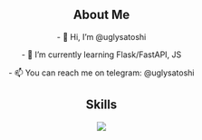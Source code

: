 <h2 align="center">About Me </h2>

<p align="center">
<p align="center">- 👋 Hi, I’m @uglysatoshi</p>
<p align="center">- 🌱 I’m currently learning Flask/FastAPI, JS</p>
<p align="center">- 📫 You can reach me on telegram: @uglysatoshi</p>
</p>

<h2 align="center">Skills </h2>
<p align="center">
  <a href="https://skillicons.dev">
    <img src="https://skillicons.dev/icons?i=python,golang,vscode,java,js,css,html,linux,figma,docker,mongodb,bash" />
  </a>
</p>
<p href="https://discord.gg/onlp" align="center">
    <img alt="" src="https://github-readme-stats.vercel.app/api?username=uglysatoshi&theme=tokyonight&show_icons=true">
</p>
